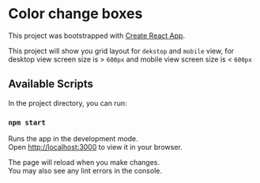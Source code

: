 # Color change boxes

This project was bootstrapped with [Create React App](https://github.com/facebook/create-react-app).

This project will show you grid layout for `dekstop` and `mobile` view,
for desktop view screen size is > `600px` and mobile view screen size is < `600px`
## Available Scripts

In the project directory, you can run:

### `npm start`

Runs the app in the development mode.\
Open [http://localhost:3000](http://localhost:3000) to view it in your browser.

The page will reload when you make changes.\
You may also see any lint errors in the console.
